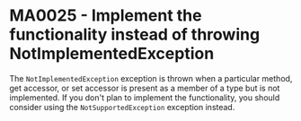 # MA0025 - Implement the functionality instead of throwing NotImplementedException

The `NotImplementedException` exception is thrown when a particular method, get accessor, or set accessor is present as a member of a type but is not implemented.
If you don't plan to implement the functionality, you should consider using the `NotSupportedException` exception instead.
